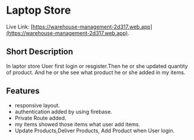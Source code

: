 # Laptop Store

 Live Link: [https://warehouse-management-2d317.web.app](https://warehouse-management-2d317.web.app).

## Short Description 
In laptor store User first login or resgister.Then he or she updated quantity of product. And he or she see what product he or she added in my items.

## Features
* responsive layout.
* authentication added by using firebase.
* Private Route added.
* my items showed those items what user add items.
* Update Products,Deliver Products, Add Product when User login.



